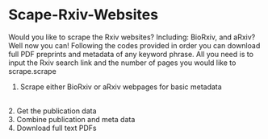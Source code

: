 # Scape-Rxiv-Websites
Would you like to scrape the Rxiv websites? Including: BioRxiv, and aRxiv? Well now you can! Following the codes provided in order you can download full PDF preprints and metadata of any keyword phrase. All you need is to input the Rxiv search link and the number of pages you would like to scrape.scrape
<br/>
1. Scrape either BioRxiv or aRxiv webpages for basic metadata
<br/>
2. Get the publication data
<br/>
3. Combine publication and meta data
<br/>
4. Download full text PDFs
